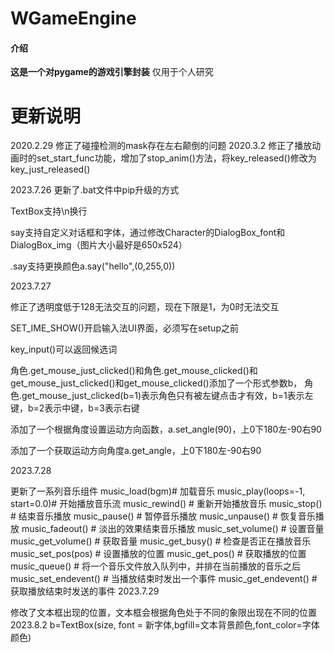 # WGameEngine

#### 介绍
**这是一个对pygame的游戏引擎封装**
    仅用于个人研究

# 更新说明
2020.2.29 修正了碰撞检测的mask存在左右颠倒的问题
2020.3.2 修正了播放动画时的set_start_func功能，增加了stop_anim()方法，将key_released()修改为key_just_released()

2023.7.26
更新了.bat文件中pip升级的方式

TextBox支持\n换行

say支持自定义对话框和字体，通过修改Character的DialogBox_font和DialogBox_img（图片大小最好是650x524）

.say支持更换颜色a.say("hello",(0,255,0))

2023.7.27

修正了透明度低于128无法交互的问题，现在下限是1，为0时无法交互

SET_IME_SHOW()开启输入法UI界面，必须写在setup之前

key_input()可以返回候选词

角色.get_mouse_just_clicked()和角色.get_mouse_clicked()和get_mouse_just_clicked()和get_mouse_clicked()添加了一个形式参数b，
角色.get_mouse_just_clicked(b=1)表示角色只有被左键点击才有效，b=1表示左键，b=2表示中键，b=3表示右键

添加了一个根据角度设置运动方向函数，a.set_angle(90)，上0下180左-90右90

添加了一个获取运动方向角度a.get_angle，上0下180左-90右90

2023.7.28

更新了一系列音乐组件
music_load(bgm)# 加载音乐
music_play(loops=-1, start=0.0)# 开始播放音乐流
music_rewind() # 重新开始播放音乐
music_stop() # 结束音乐播放
music_pause() # 暂停音乐播放
music_unpause() # 恢复音乐播放
music_fadeout() # 淡出的效果结束音乐播放
music_set_volume() # 设置音量
music_get_volume() # 获取音量
music_get_busy()  # 检查是否正在播放音乐
music_set_pos(pos) # 设置播放的位置
music_get_pos() # 获取播放的位置
music_queue() # 将一个音乐文件放入队列中，并排在当前播放的音乐之后
music_set_endevent() # 当播放结束时发出一个事件
music_get_endevent() # 获取播放结束时发送的事件
2023.7.29

修改了文本框出现的位置，文本框会根据角色处于不同的象限出现在不同的位置
2023.8.2
b=TextBox(size, font = 新字体,bgfill=文本背景颜色,font_color=字体颜色)


